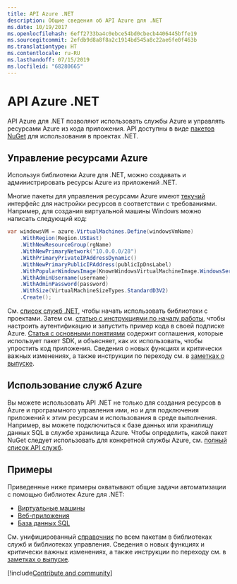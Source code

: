 ```yaml
---
title: API Azure .NET
description: Общие сведения об API Azure для .NET
ms.date: 10/19/2017
ms.openlocfilehash: 6eff2733ba4c0ebce54bd0cbecb4406445bffe19
ms.sourcegitcommit: 2efdb9d8a8f8a2c1914bd545a8c22ae6fe0f463b
ms.translationtype: HT
ms.contentlocale: ru-RU
ms.lasthandoff: 07/15/2019
ms.locfileid: "68280665"
---
```

# <a name="azure-net-apis"></a>API Azure .NET

API Azure для .NET позволяют использовать службы Azure и управлять ресурсами Azure из кода приложения. API доступны в виде [пакетов NuGet](/dotnet/api/overview/azure/) для использования в проектах .NET. 

## <a name="manage-azure-resources"></a>Управление ресурсами Azure

Используя библиотеки Azure для .NET, можно создавать и администрировать ресурсы Azure из приложений .NET.

Многие пакеты для управления ресурсами Azure имеют [текучий](dotnet-sdk-azure-concepts.md) интерфейс для настройки ресурсов в соответствии с требованиями. Например, для создания виртуальной машины Windows можно написать следующий код:

```csharp
var windowsVM = azure.VirtualMachines.Define(windowsVmName)
    .WithRegion(Region.USEast)
    .WithNewResourceGroup(rgName)
    .WithNewPrimaryNetwork("10.0.0.0/28")
    .WithPrimaryPrivateIPAddressDynamic()
    .WithNewPrimaryPublicIPAddress(publicIpDnsLabel)
    .WithPopularWindowsImage(KnownWindowsVirtualMachineImage.WindowsServer2012R2Datacenter)
    .WithAdminUsername(username)
    .WithAdminPassword(password)
    .WithSize(VirtualMachineSizeTypes.StandardD3V2)
    .Create();
 ```

См. [список служб .NET](/dotnet/api/overview/azure/), чтобы начать использовать библиотеки с проектами. Затем см. [статью с инструкциями по началу работы](dotnet-sdk-azure-get-started.md), чтобы настроить аутентификацию и запустить пример кода в своей подписке Azure.  [Статья с основными понятиями](dotnet-sdk-azure-concepts.md) содержит соглашения, которые использует пакет SDK, и объясняет, как их использовать, чтобы упростить код приложения. Сведения о новых функциях и критически важных изменениях, а также инструкции по переходу см. в [заметках о выпуске](https://github.com/Azure/azure-libraries-for-net).

## <a name="consume-azure-services"></a>Использование служб Azure

Вы можете использовать API .NET не только для создания ресурсов в Azure и программного управления ими, но и для подключения приложений к этим ресурсам и использования в среде выполнения.  Например, вы можете подключиться к базе данных или хранилищу данных SQL в службе хранилища Azure.  Чтобы определить, какой пакет NuGet следует использовать для конкретной службы Azure, см. [полный список API служб](/dotnet/api/overview/azure/).  

## <a name="samples"></a>Примеры

Приведенные ниже примеры охватывают общие задачи автоматизации с помощью библиотек Azure для .NET:

- [Виртуальные машины](dotnet-samples.md)
- [Веб-приложения](dotnet-samples.md)
- [База данных SQL](dotnet-samples.md)

См. унифицированный [справочник](/dotnet/api/overview/azure/?view=azure-dotnet) по всем пакетам в библиотеках служб и библиотеках управления. Сведения о новых функциях и критически важных изменениях, а также инструкции по переходу см. в [заметках о выпуске](https://github.com/Azure/azure-libraries-for-net).

[!include[Contribute and community](includes/contribute.md)]